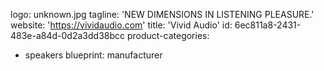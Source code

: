 logo: unknown.jpg
tagline: 'NEW DIMENSIONS IN LISTENING PLEASURE.'
website: 'https://vividaudio.com'
title: 'Vivid Audio'
id: 6ec811a8-2431-483e-a84d-0d2a3dd38bcc
product-categories:
  - speakers
blueprint: manufacturer
